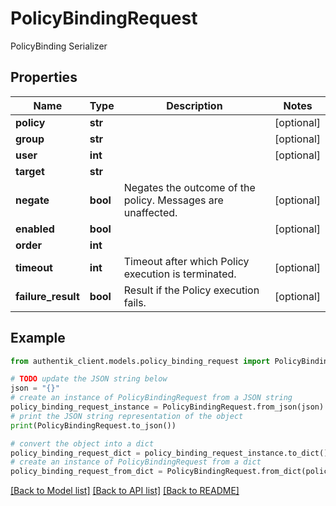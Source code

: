# PolicyBindingRequest

PolicyBinding Serializer

## Properties

Name | Type | Description | Notes
------------ | ------------- | ------------- | -------------
**policy** | **str** |  | [optional] 
**group** | **str** |  | [optional] 
**user** | **int** |  | [optional] 
**target** | **str** |  | 
**negate** | **bool** | Negates the outcome of the policy. Messages are unaffected. | [optional] 
**enabled** | **bool** |  | [optional] 
**order** | **int** |  | 
**timeout** | **int** | Timeout after which Policy execution is terminated. | [optional] 
**failure_result** | **bool** | Result if the Policy execution fails. | [optional] 

## Example

```python
from authentik_client.models.policy_binding_request import PolicyBindingRequest

# TODO update the JSON string below
json = "{}"
# create an instance of PolicyBindingRequest from a JSON string
policy_binding_request_instance = PolicyBindingRequest.from_json(json)
# print the JSON string representation of the object
print(PolicyBindingRequest.to_json())

# convert the object into a dict
policy_binding_request_dict = policy_binding_request_instance.to_dict()
# create an instance of PolicyBindingRequest from a dict
policy_binding_request_from_dict = PolicyBindingRequest.from_dict(policy_binding_request_dict)
```
[[Back to Model list]](../README.md#documentation-for-models) [[Back to API list]](../README.md#documentation-for-api-endpoints) [[Back to README]](../README.md)


